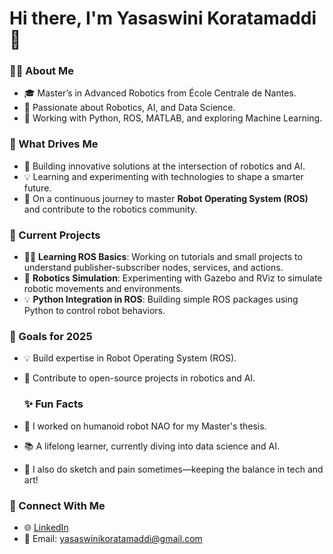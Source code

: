 
# Hi there, I'm Yasaswini Koratamaddi 👋

### 👩‍💻 About Me
- 🎓 Master’s in Advanced Robotics from École Centrale de Nantes.
- 🤖 Passionate about Robotics, AI, and Data Science.
- 🔧 Working with Python, ROS, MATLAB, and exploring Machine Learning.

### 🌟 What Drives Me
- 🚀 Building innovative solutions at the intersection of robotics and AI.  
- 💡 Learning and experimenting with technologies to shape a smarter future.  
- 🌱 On a continuous journey to master **Robot Operating System (ROS)** and contribute to the robotics community.

### 🌟 Current Projects
- 🧑‍💻 **Learning ROS Basics**: Working on tutorials and small projects to understand publisher-subscriber nodes, services, and actions.  
- 🤖 **Robotics Simulation**: Experimenting with Gazebo and RViz to simulate robotic movements and environments.  
- 💡 **Python Integration in ROS**: Building simple ROS packages using Python to control robot behaviors.

### 🚀 Goals for 2025
- 💡 Build expertise in Robot Operating System (ROS).
- 🔬 Contribute to open-source projects in robotics and AI.

  ### ✨ Fun Facts
- 🧠 I worked on humanoid robot NAO for my Master's thesis.  
- 📚 A lifelong learner, currently diving into data science and AI.  
- 🎨 I also do sketch and pain sometimes—keeping the balance in tech and art!

### 🔗 Connect With Me
- 🌐 [LinkedIn](https://www.linkedin.com/in/yasaswini-koratamaddi/)
- 📧 Email: yasaswinikoratamaddi@gmail.com







